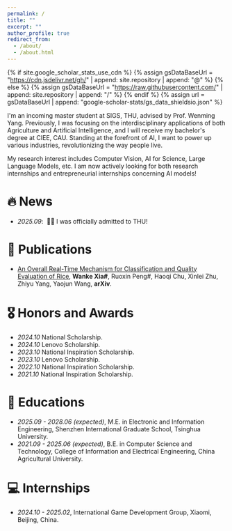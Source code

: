 ```yaml
---
permalink: /
title: ""
excerpt: ""
author_profile: true
redirect_from: 
  - /about/
  - /about.html
---
```


{% if site.google_scholar_stats_use_cdn %}
{% assign gsDataBaseUrl = "https://cdn.jsdelivr.net/gh/" | append: site.repository | append: "@" %}
{% else %}
{% assign gsDataBaseUrl = "https://raw.githubusercontent.com/" | append: site.repository | append: "/" %}
{% endif %}
{% assign url = gsDataBaseUrl | append: "google-scholar-stats/gs_data_shieldsio.json" %}

<span class='anchor' id='about-me'></span>

I'm an incoming master student at SIGS, THU, advised by Prof. Wenming Yang. Previously, I was focusing on the interdisciplinary applications of both Agriculture and Artificial Intelligence, and I will receive my bachelor's degree at CIEE, CAU. Standing at the forefront of AI, I want to power up various industries, revolutionizing the way people live.

My research interest includes Computer Vision, AI for Science, Large Language Models, etc. I am now actively looking for both research internships and entrepreneurial internships concerning AI models!

# 🔥 News
- *2025.09*: &nbsp;🎉🎉 I was officially admitted to THU!

# 📝 Publications 

- [An Overall Real-Time Mechanism for Classification and Quality Evaluation of Rice](https://arxiv.org/abs/2502.13764), **Wanke Xia#**, Ruoxin Peng#, Haoqi Chu, Xinlei Zhu, Zhiyu Yang, Yaojun Wang, **arXiv**.

# 🎖 Honors and Awards
- *2024.10* National Scholarship.
- *2024.10* Lenovo Scholarship.
- *2023.10* National Inspiration Scholarship.
- *2023.10* Lenovo Scholarship.
- *2022.10* National Inspiration Scholarship.
- *2021.10* National Inspiration Scholarship.

# 📖 Educations
- *2025.09 - 2028.06 (expected)*, M.E. in Electronic and Information Engineering, Shenzhen International Graduate School, Tsinghua University. 
- *2021.09 - 2025.06 (expected)*, B.E. in Computer Science and Technology, College of Information and Electrical Engineering, China Agricultural University. 

# 💻 Internships
- *2024.10 - 2025.02*, International Game Development Group, Xiaomi, Beijing, China.
